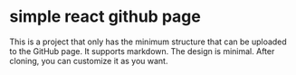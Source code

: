 # simple react github page

This is a project that only has the minimum structure that can be uploaded to the GitHub page.
It supports markdown.
The design is minimal.
After cloning, you can customize it as you want.